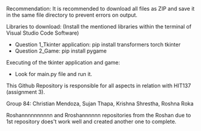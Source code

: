Recommendation: It is recommended to download all files as ZIP and save it in the same file directory to prevent errors on output.

Libraries to download: (Install the mentioned libraries within the terminal of Visual Studio Code Software)
  - Question 1_Tkinter application: pip install transformers torch tkinter
  - Question 2_Game: pip install pygame

Executing of the tkinter application and game:
  - Look for main.py file and run it.
    
This Github Repository is responsible for all aspects in relation with HIT137 (assignment 3).

Group 84: Christian Mendoza, Sujan Thapa, Krishna Shrestha, Roshna Roka

Roshannnnnnnnnn and Rroshannnnnn repositories from the Roshan due to 1st repository does't work well and 
created another one to complete.
